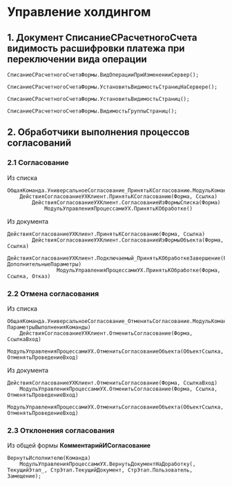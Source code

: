 # Управление холдингом

## 1. Документ СписаниеСРасчетногоСчета видимость расшифровки платежа при переключении вида операции

	СписаниеСРасчетногоСчетаФормы.ВидОперацииПриИзмененииСервер();
			СписаниеСРасчетногоСчетаФормы.УстановитьВидимостьСтраницНаСервере();
					СписаниеСРасчетногоСчетаФормы.УстановитьВидимостьСтраниц();
						СписаниеСРасчетногоСчетаФормы.ВидимостьГруппыСтраниц();

## 2. Обработчики выполнения процессов согласований

### 2.1 Согласование 

Из списка

	ОбщаяКоманда.УниверсальноеСогласование_ПринятьКСогласованию.МодульКоманды.ОбработкаКоманды()
		ДействияСогласованиеУХКлиент.ПринятьКСогласованию(Форма, Ссылка)
			ДействияСогласованиеУХКлиент.СогласованиеИзФормыСписка(Форма)
				МодульУправленияПроцессамиУХ.ПринятьКОбработке()

Из документа

	ДействияСогласованиеУХКлиент.ПринятьКСогласованию(Форма, Ссылка)
			ДействияСогласованиеУХКлиент.СогласованиеИзФормыОбъекта(Форма, Ссылка)
				ДействияСогласованиеУХКлиент.Подключаемый_ПринятьКОбработкеЗавершение(РезультатВопроса, ДополнительныеПараметры)
					МодульУправленияПроцессамиУХ.ПринятьКОбработке(Форма, Ссылка, Отказ)

### 2.2 Отмена согласования

Из списка

	ОбщаяКоманда.УниверсальноеСогласование_ОтменитьСогласование.МодульКоманды.ОбработкаКоманды(ПараметрКоманды, ПараметрыВыполненияКоманды)
		ДействияСогласованиеУХКлиент.ОтменитьСогласование(Форма, СсылкаВход)
			МодульУправленияПроцессамиУХ.ОтменитьСогласованиеОбъекта(ОбъектСсылка, ОтменятьПроведениеВход)

Из документа

	ДействияСогласованиеУХКлиент.ОтменитьСогласование(Форма, СсылкаВход)
		МодульУправленияПроцессамиУХ.ОтменитьСогласование(Форма, Ссылка, ОтменятьПроведениеВход)
			МодульУправленияПроцессамиУХ.ОтменитьСогласованиеОбъекта(ОбъектСсылка, ОтменятьПроведениеВход)

### 2.3 Отклонения согласования

Из общей формы __КомментарийИСогласование__

	ВернутьИсполнителю(Команда)
		МодульУправленияПроцессамиУХ.ВернутьДокументНаДоработку(, ТекущийЭтап_, СтрЭтап.ТекущийДокумент, СтрЭтап.Пользователь, Замещение);
